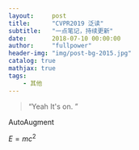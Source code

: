 ```yaml
---
layout:     post
title:      "CVPR2019 泛读"
subtitle:   "一点笔记，持续更新"
date:       2018-07-10 00:00:00
author:     "fullpower"
header-img: "img/post-bg-2015.jpg"
catalog: true
mathjax: true
tags:
    - 其他
---
```


> “Yeah It's on. ”

AutoAugment

$E=mc^2$


